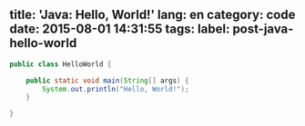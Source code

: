 title: 'Java: Hello, World!'
lang: en
category: code
date: 2015-08-01 14:31:55
tags:
label: post-java-hello-world
---

```java
public class HelloWorld {

	public static void main(String[] args) {
		System.out.println("Hello, World!");
	}

}
```
